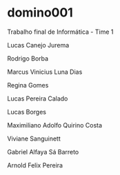 domino001
=========

Trabalho final de Informática - Time 1

Lucas Canejo Jurema

Rodrigo Borba

Marcus Vinicius Luna Dias

Regina Gomes

Lucas Pereira Calado

Lucas Borges

Maximiliano Adolfo Quirino Costa

Viviane Sanguinett

Gabriel Alfaya Sá Barreto

Arnold Felix Pereira
